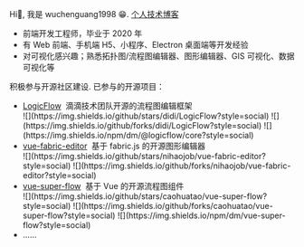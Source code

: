 Hi👋, 我是 wuchenguang1998 😁. [个人技术博客](https://wuchenguang1998.github.io/)

- 前端开发工程师，毕业于 2020 年
- 有 Web 前端、手机端 H5、小程序、Electron 桌面端等开发经验
- 对可视化感兴趣；熟悉拓扑图/流程图编辑器、图形编辑器、GIS 可视化、数据可视化等

积极参与开源社区建设. 已参与的开源项目：

- <div><a href="https://github.com/didi/LogicFlow">LogicFlow</a>&nbsp;&nbsp;滴滴技术团队开源的流程图编辑框架</div>
  ![](https://img.shields.io/github/stars/didi/LogicFlow?style=social) ![](https://img.shields.io/github/forks/didi/LogicFlow?style=social) ![](https://img.shields.io/npm/dm/@logicflow/core?style=social)
- <div><a href="https://github.com/nihaojob/vue-fabric-editor">vue-fabric-editor</a>&nbsp;&nbsp;基于 fabric.js 的开源图形编辑器</div>
  ![](https://img.shields.io/github/stars/nihaojob/vue-fabric-editor?style=social) ![](https://img.shields.io/github/forks/nihaojob/vue-fabric-editor?style=social)
- <div><a href="https://github.com/caohuatao/vue-super-flow">vue-super-flow</a>&nbsp;&nbsp;基于 Vue 的开源流程图组件</div>
  ![](https://img.shields.io/github/stars/caohuatao/vue-super-flow?style=social) ![](https://img.shields.io/github/forks/caohuatao/vue-super-flow?style=social) ![](https://img.shields.io/npm/dm/vue-super-flow?style=social)
- ......
